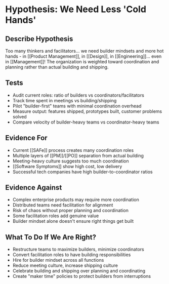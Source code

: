 # Hypothesis: We Need Less 'Cold Hands'

## Describe Hypothesis
Too many thinkers and facilitators... we need builder mindsets and more hot hands - in [[Product Management]], in [[Design]], in [[Engineering]]... even in [[Management]]! The organization is weighted toward coordination and planning rather than actual building and shipping.

## Tests
- Audit current roles: ratio of builders vs coordinators/facilitators
- Track time spent in meetings vs building/shipping
- Pilot "builder-first" teams with minimal coordination overhead
- Measure output: features shipped, prototypes built, customer problems solved
- Compare velocity of builder-heavy teams vs coordinator-heavy teams

## Evidence For
- Current [[SAFe]] process creates many coordination roles
- Multiple layers of [[PM]]/[[PO]] separation from actual building
- Meeting-heavy culture suggests too much coordination
- [[Software Symptoms]] show high cost, low delivery
- Successful tech companies have high builder-to-coordinator ratios

## Evidence Against
- Complex enterprise products may require more coordination
- Distributed teams need facilitation for alignment
- Risk of chaos without proper planning and coordination
- Some facilitation roles add genuine value
- Builder mindset alone doesn't ensure right things get built

## What To Do If We Are Right?
- Restructure teams to maximize builders, minimize coordinators
- Convert facilitation roles to have building responsibilities
- Hire for builder mindset across all functions
- Reduce meeting culture, increase shipping culture
- Celebrate building and shipping over planning and coordinating
- Create "maker time" policies to protect builders from interruptions